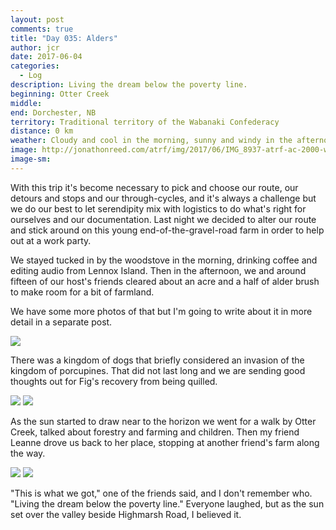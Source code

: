 ```yaml
---
layout: post
comments: true
title: "Day 035: Alders"
author: jcr
date: 2017-06-04
categories:
  - Log
description: Living the dream below the poverty line.
beginning: Otter Creek
middle:
end: Dorchester, NB
territory: Traditional territory of the Wabanaki Confederacy
distance: 0 km
weather: Cloudy and cool in the morning, sunny and windy in the afternoon, 14 ºC
image: http://jonathonreed.com/atrf/img/2017/06/IMG_8937-atrf-ac-2000-web.jpg
image-sm:
---
```


With this trip it's become necessary to pick and choose our route, our detours and stops and our through-cycles, and it's always a challenge but we do our best to let serendipity mix with logistics to do what's right for ourselves and our documentation. Last night we decided to alter our route and stick around on this young end-of-the-gravel-road farm in order to help out at a work party.

We stayed tucked in by the woodstove in the morning, drinking coffee and editing audio from Lennox Island. Then in the afternoon, we and around fifteen of our host's friends cleared about an acre and a half of alder brush to make room for a bit of farmland. 

We have some more photos of that but I'm going to write about it in more detail in a separate post.

<img src="http://jonathonreed.com/atrf/img/2017/06/IMG_8895-atrf-ac-2000-web.jpg">

There was a kingdom of dogs that briefly considered an invasion of the kingdom of porcupines. That did not last long and we are sending good thoughts out for Fig's recovery from being quilled.

<img src="http://jonathonreed.com/atrf/img/2017/06/IMG_3182-atrf-jcr-2000-web.jpg">

<img src="http://jonathonreed.com/atrf/img/2017/06/IMG_8886-atrf-ac-2000-web.jpg">

As the sun started to draw near to the horizon we went for a walk by Otter Creek, talked about forestry and farming and children. Then my friend Leanne drove us back to her place, stopping at another friend's farm along the way.

<img src="http://jonathonreed.com/atrf/img/2017/06/IMG_8917-atrf-ac-2000-web.jpg">

<img src="http://jonathonreed.com/atrf/img/2017/06/IMG_8921-atrf-ac-2000-web.jpg">

"This is what we got," one of the friends said, and I don't remember who. "Living the dream below the poverty line." Everyone laughed, but as the sun set over the valley beside Highmarsh Road, I believed it.